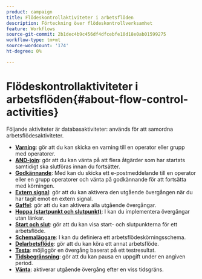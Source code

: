```yaml
---
product: campaign
title: Flödeskontrollaktiviteter i arbetsflöden
description: Förteckning över flödeskontrollverksamhet
feature: Workflows
source-git-commit: 2b1dec4b9c456df4dfcebfe10d18e0ab01599275
workflow-type: tm+mt
source-wordcount: '174'
ht-degree: 0%

---
```


# Flödeskontrollaktiviteter i arbetsflöden{#about-flow-control-activities}

Följande aktiviteter är databasaktiviteter: används för att samordna arbetsflödesaktiviteter.

* **[Varning](alert.md)**: gör att du kan skicka en varning till en operator eller grupp med operatorer.
* **[AND-join](and-join.md)**: gör att du kan vänta på att flera åtgärder som har startats samtidigt ska slutföras innan du fortsätter.
* **[Godkännande](approval.md)**: Med kan du skicka ett e-postmeddelande till en operator eller en grupp operatorer och vänta på godkännande för att fortsätta med körningen.
* **[Extern signal](external-signal.md)**: gör att du kan aktivera den utgående övergången när du har tagit emot en extern signal.
* **[Gaffel](fork.md)**: gör att du kan aktivera alla utgående övergångar.
* **[Hoppa (startpunkt och slutpunkt)](jump--start-point-and-end-point-.md)**: I kan du implementera övergångar utan länkar.
* **[Start och slut](start-and-end.md)**: gör att du kan visa start- och slutpunkterna för ett arbetsflöde.
* **[Schemaläggare](scheduler.md)**: I kan du definiera ett arbetsflödeskörningsschema.
* **[Delarbetsflöde](sub-workflow.md)**: gör att du kan köra ett annat arbetsflöde.
* **[Testa](test.md)**: möjliggör en övergång baserat på ett testresultat.
* **[Tidsbegränsning](time-constraint.md)**: gör att du kan pausa en uppgift under en angiven period.
* **[Vänta](wait.md)**: aktiverar utgående övergång efter en viss tidsgräns.
<!--* **Task**: lets you configure task execution. Refer to the [Task](task.md) section.-->
